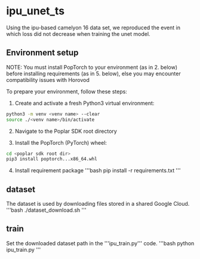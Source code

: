 # ipu_unet_ts
Using the ipu-based camelyon 16 data set, we reproduced the event in which loss did not decrease when training the unet model.   

## Environment setup

NOTE: You must install PopTorch to your environment (as in 2. below) before installing requirements (as in 5. below), else you may encounter compatibility issues with Horovod

To prepare your environment, follow these steps:

1. Create and activate a fresh Python3 virtual environment:
```bash
python3 -m venv <venv name> --clear
source ./<venv name>/bin/activate
```

2. Navigate to the Poplar SDK root directory

3. Install the PopTorch (PyTorch) wheel:
```bash
cd <poplar sdk root dir>
pip3 install poptorch...x86_64.whl
```

4. Install requirement package
'''bash
pip install -r requirements.txt
'''   

## dataset
The dataset is used by downloading files stored in a shared Google Cloud.   
'''bash
./dataset_download.sh
'''

## train
Set the downloaded dataset path in the '''ipu_train.py''' code.
'''bash
python ipu_train.py
'''

